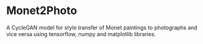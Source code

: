 # Monet2Photo
 A CycleGAN model for style transfer of Monet paintings to photographs and vice versa using tensorflow, numpy and matplotlib libraries.
